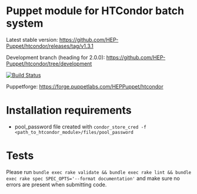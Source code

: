 Puppet module for HTCondor batch system
=========================================
Latest stable version: https://github.com/HEP-Puppet/htcondor/releases/tag/v1.3.1

Development branch (heading for 2.0.0): https://github.com/HEP-Puppet/htcondor/tree/development

[![Build Status](https://travis-ci.org/HEP-Puppet/htcondor.svg?branch=master)](https://travis-ci.org/HEP-Puppet/htcondor)

Puppetforge: https://forge.puppetlabs.com/HEPPuppet/htcondor

Installation requirements
=========================================
- pool_password file created with ```condor_store_cred -f <path_to_htcondor_module>/files/pool_password```

Tests
=========================================
Please run
```bundle exec rake validate && bundle exec rake lint && bundle exec rake spec SPEC_OPTS='--format documentation'```
and make sure no errors are present when submitting code.

